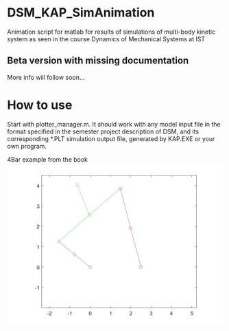 # DSM_KAP_SimAnimation
Animation script for matlab for results of simulations of multi-body kinetic system as seen in the course Dynamics of Mechanical Systems at IST
## Beta version with missing documentation
More info will follow soon...
# How to use
Start with plotter_manager.m. It should work with any model input file in the format specified in the semester project description of DSM, and its corresponding  \*.PLT simulation output file, generated by KAP.EXE or your own program. 

4Bar example from the book
![4 bar matlab plot](4bar.jpg?raw=true "4bar.jpg")